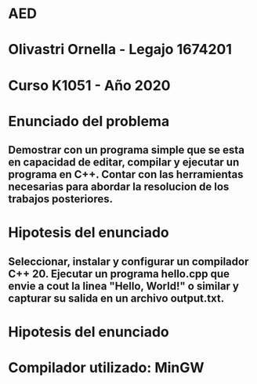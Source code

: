 # AED
# Olivastri Ornella - Legajo 1674201
# Curso K1051 - Año 2020
# Enunciado del problema
## Demostrar con un programa simple que se esta en capacidad de editar, compilar y ejecutar un programa en C++. Contar con las herramientas necesarias para abordar la resolucion de los trabajos posteriores.
# Hipotesis del enunciado
## Seleccionar, instalar y configurar un compilador C++ 20. Ejecutar un programa hello.cpp que envie a cout la linea "Hello, World!" o similar y capturar su salida en un archivo output.txt.
# Hipotesis del enunciado
# Compilador utilizado: MinGW
